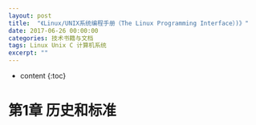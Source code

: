 ```yaml
---
layout: post
title:  "《Linux/UNIX系统编程手册（The Linux Programming Interface）)》"
date: 2017-06-26 00:00:00
categories: 技术书籍与文档
tags: Linux Unix C 计算机系统
excerpt: ""
---
```


* content
{:toc}

# 第1章 历史和标准



























































































































































































































































































































































































































































































































































































































































































































































































































































































































































































